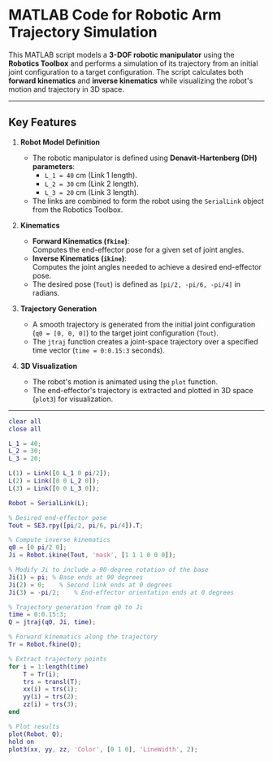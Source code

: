 # MATLAB Code for Robotic Arm Trajectory Simulation

This MATLAB script models a **3-DOF robotic manipulator** using the **Robotics Toolbox** and performs a simulation of its trajectory from an initial joint configuration to a target configuration. The script calculates both **forward kinematics** and **inverse kinematics** while visualizing the robot's motion and trajectory in 3D space.

---

## Key Features

1. **Robot Model Definition**  
   - The robotic manipulator is defined using **Denavit-Hartenberg (DH) parameters**:
     - `L_1 = 40` cm (Link 1 length).  
     - `L_2 = 30` cm (Link 2 length).  
     - `L_3 = 20` cm (Link 3 length).  
   - The links are combined to form the robot using the `SerialLink` object from the Robotics Toolbox.

2. **Kinematics**  
   - **Forward Kinematics (`fkine`)**:  
     Computes the end-effector pose for a given set of joint angles.  
   - **Inverse Kinematics (`ikine`)**:  
     Computes the joint angles needed to achieve a desired end-effector pose.  
   - The desired pose (`Tout`) is defined as `[pi/2, -pi/6, -pi/4]` in radians.

3. **Trajectory Generation**  
   - A smooth trajectory is generated from the initial joint configuration (`q0 = [0, 0, 0]`) to the target joint configuration (`Tout`).  
   - The `jtraj` function creates a joint-space trajectory over a specified time vector (`time = 0:0.15:3` seconds).

4. **3D Visualization**  
   - The robot's motion is animated using the `plot` function.  
   - The end-effector's trajectory is extracted and plotted in 3D space (`plot3`) for visualization.

---

```matlab
clear all 
close all

L_1 = 40;
L_2 = 30;
L_3 = 20;

L(1) = Link([0 L_1 0 pi/2]);
L(2) = Link([0 0 L_2 0]);
L(3) = Link([0 0 L_3 0]);

Robot = SerialLink(L);

% Desired end-effector pose
Tout = SE3.rpy([pi/2, pi/6, pi/4]).T;

% Compute inverse kinematics
q0 = [0 pi/2 0];
Ji = Robot.ikine(Tout, 'mask', [1 1 1 0 0 0]);

% Modify Ji to include a 90-degree rotation of the base
Ji(1) = pi; % Base ends at 90 degrees
Ji(2) = 0;    % Second link ends at 0 degrees
Ji(3) = -pi/2;    % End-effector orientation ends at 0 degrees

% Trajectory generation from q0 to Ji
time = 0:0.15:3;
Q = jtraj(q0, Ji, time);

% Forward kinematics along the trajectory
Tr = Robot.fkine(Q);

% Extract trajectory points
for i = 1:length(time)
    T = Tr(i);
    trs = transl(T);
    xx(i) = trs(1);
    yy(i) = trs(2);
    zz(i) = trs(3);
end

% Plot results
plot(Robot, Q);
hold on 
plot3(xx, yy, zz, 'Color', [0 1 0], 'LineWidth', 2);
```
